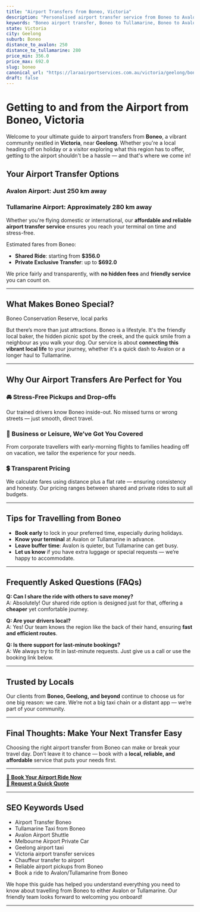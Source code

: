 ```yaml
---
title: "Airport Transfers from Boneo, Victoria"
description: "Personalised airport transfer service from Boneo to Avalon and Tullamarine airports. Enjoy a smooth, affordable ride with us!"
keywords: "Boneo airport transfer, Boneo to Tullamarine, Boneo to Avalon, airport taxi Boneo, private airport transfer Boneo, shared ride Boneo, Boneo transfers, airport shuttle Boneo, book Boneo airport taxi, affordable Boneo airport transfer, Boneo airport transfer service, airport transfer Geelong, airport transfer Melbourne, Melbourne airport taxi, airport transfers Victoria, Tullamarine airport shuttle, Avalon airport transfers, Melbourne private transfer, airport transport services Melbourne"
state: Victoria
city: Geelong
suburb: Boneo
distance_to_avalon: 250
distance_to_tullamarine: 280
price_min: 356.0
price_max: 692.0
slug: boneo
canonical_url: "https://laraairportservices.com.au/victoria/geelong/boneo/"
draft: false
---
```


# Getting to and from the Airport from Boneo, Victoria

Welcome to your ultimate guide to airport transfers from **Boneo**, a vibrant community nestled in **Victoria**, near **Geelong**. Whether you're a local heading off on holiday or a visitor exploring what this region has to offer, getting to the airport shouldn't be a hassle — and that's where we come in!

## Your Airport Transfer Options

### Avalon Airport: Just 250 km away  
### Tullamarine Airport: Approximately 280 km away

Whether you're flying domestic or international, our **affordable and reliable airport transfer service** ensures you reach your terminal on time and stress-free.

Estimated fares from Boneo:
- **Shared Ride**: starting from **$356.0**
- **Private Exclusive Transfer**: up to **$692.0**

We price fairly and transparently, with **no hidden fees** and **friendly service** you can count on.

---

## What Makes Boneo Special?

Boneo Conservation Reserve, local parks

But there’s more than just attractions. Boneo is a lifestyle. It's the friendly local baker, the hidden picnic spot by the creek, and the quick smile from a neighbour as you walk your dog. Our service is about **connecting this vibrant local life** to your journey, whether it's a quick dash to Avalon or a longer haul to Tullamarine.

---

## Why Our Airport Transfers Are Perfect for You

### 🚘 Stress-Free Pickups and Drop-offs
Our trained drivers know Boneo inside-out. No missed turns or wrong streets — just smooth, direct travel.

### 💼 Business or Leisure, We’ve Got You Covered
From corporate travellers with early-morning flights to families heading off on vacation, we tailor the experience for your needs.

### 💲 Transparent Pricing
We calculate fares using distance plus a flat rate — ensuring consistency and honesty. Our pricing ranges between shared and private rides to suit all budgets.

---

## Tips for Travelling from Boneo

- **Book early** to lock in your preferred time, especially during holidays.
- **Know your terminal** at Avalon or Tullamarine in advance.
- **Leave buffer time**: Avalon is quieter, but Tullamarine can get busy.
- **Let us know** if you have extra luggage or special requests — we’re happy to accommodate.

---

## Frequently Asked Questions (FAQs)

**Q: Can I share the ride with others to save money?**  
A: Absolutely! Our shared ride option is designed just for that, offering a **cheaper** yet comfortable journey.

**Q: Are your drivers local?**  
A: Yes! Our team knows the region like the back of their hand, ensuring **fast and efficient routes**.

**Q: Is there support for last-minute bookings?**  
A: We always try to fit in last-minute requests. Just give us a call or use the booking link below.

---

## Trusted by Locals

Our clients from **Boneo, Geelong, and beyond** continue to choose us for one big reason: we care. We’re not a big taxi chain or a distant app — we’re part of your community.

---

## Final Thoughts: Make Your Next Transfer Easy

Choosing the right airport transfer from Boneo can make or break your travel day. Don’t leave it to chance — book with a **local, reliable, and affordable** service that puts your needs first.

---

[📅 **Book Your Airport Ride Now**](https://laraairportservices.square.site/s/appointments)  
[📧 **Request a Quick Quote**](https://laraairportservices.square.site/contact-us)

---

## SEO Keywords Used
- Airport Transfer Boneo
- Tullamarine Taxi from Boneo
- Avalon Airport Shuttle
- Melbourne Airport Private Car
- Geelong airport taxi
- Victoria airport transfer services
- Chauffeur transfer to airport
- Reliable airport pickups from Boneo
- Book a ride to Avalon/Tullamarine from Boneo

We hope this guide has helped you understand everything you need to know about travelling from Boneo to either Avalon or Tullamarine. Our friendly team looks forward to welcoming you onboard!

---
